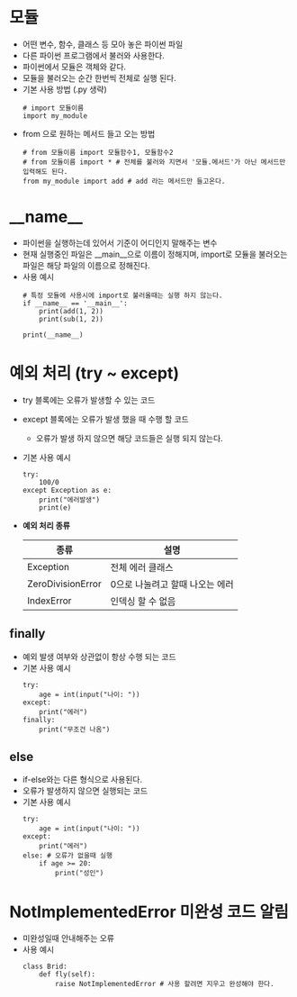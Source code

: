 # **모듈**
- 어떤 변수, 함수, 클래스 등 모아 놓은 파이썬 파일
- 다른 파이썬 프로그램에서 불러와 사용한다.
- 파이썬에서 모듈은 객체와 같다.
- 모듈을 불러오는 순간 한번씩 전체로 실행 된다.
- 기본 사용 방법 (.py 생략)
    ```
    # import 모듈이름 
    import my_module
    ```
- from 으로 원하는 메서드 들고 오는 방법
    ```
    # from 모듈이름 import 모듈함수1, 모듈함수2
    # from 모듈이름 import * # 전체를 불러와 지면서 '모듈.메서드'가 아닌 메서드만 입력해도 된다.
    from my_module import add # add 라는 메서드만 들고온다.
    ```

# **\_\_name__**
- 파이썬을 실행하는데 있어서 기준이 어디인지 말해주는 변수
- 현재 실행중인 파일은 __main__으로 이름이 정해지며, import로 모듈을 불러오는 파일은 해당 파일의 이름으로 정해진다.
- 사용 예시
    ```
    # 특정 모듈에 사용시에 import로 불러올때는 실행 하지 않는다.
    if __name__ == '__main__':
        print(add(1, 2))
        print(sub(1, 2))
    
    print(__name__)
    ```


# **예외 처리 (try ~ except)**
- try 블록에는 오류가 발생할 수 있는 코드
- except 블록에는 오류가 발생 했을 때 수행 할 코드
  - 오류가 발생 하지 않으면 해당 코드들은 실행 되지 않는다.
- 기본 사용 예시
    ```
    try:
        100/0
    except Exception as e:
        print("에러발생")
        print(e)
    ```
- **예외 처리 종류**

    종류 | 설명
    ----|----
    Exception | 전체 에러 클래스
    ZeroDivisionError | 0으로 나눌려고 할때 나오는 에러
    IndexError | 인덱싱 할 수 없음

## **finally**
- 예외 발생 여부와 상관없이 항상 수행 되는 코드
- 기본 사용 예시
    ```
    try: 
        age = int(input("나이: "))
    except: 
        print("에러")
    finally:
        print("무조건 나옴")
    ```
## **else**
- if-else와는 다른 형식으로 사용된다.
- 오류가 발생하지 않으면 실행되는 코드
- 기본 사용 예시
    ```
    try: 
        age = int(input("나이: "))
    except: 
        print("에러")
    else: # 오류가 없을때 실행
        if age >= 20:
            print("성인")
    ```

# **NotImplementedError 미완성 코드 알림**
- 미완성일때 안내해주는 오류
- 사용 예시
    ```
    class Brid:
        def fly(self):
            raise NotImplementedError # 사용 할려면 지우고 완성해야 한다.
    ```